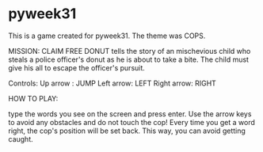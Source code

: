 # pyweek31
This is a game created for pyweek31. The theme was COPS.

MISSION: CLAIM FREE DONUT tells the story of an mischevious child who steals a police officer's donut as he is about to take a bite. The child must give his all to escape the officer's pursuit.

Controls:
Up arrow : JUMP
Left arrow: LEFT
Right arrow: RIGHT

HOW TO PLAY:

type the words you see on the screen and press enter. Use the arrow keys to avoid any obstacles and do not touch the cop!
Every time you get a word right, the cop's position will be set back. This way, you can avoid getting caught.
